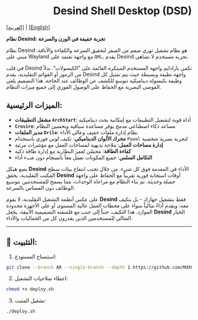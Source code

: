 <h1 align=right>Desind Shell Desktop (DSD)</h1>

[[العربية](https://github.com/MdX07r/Desind/tree/AR)] | [[English](https://github.com/MdX07r/Desind)]

**نظام Desind: تجربة خفيفة في الوزن والسرعة**

نظام Desind هو نظام تشغيل ثوري صمم من الصفر لتحقيق السرعة والكفاءة والأناقة. مبني على Wayland مع واجهة تعتمد على `QML`، يقدم Desind تجربة مستخدم لا تضاهى.

في قلب Desind تكمن بارادايم واجهة المستخدم المبتكرة القائمة على "الكبسولات". بدلاً من الرموز أو القوائم التقليدية، يقدم Desind واجهة نظيفة وبسيطة حيث يتم تمثيل كل وظيفة بكبسولة ديناميكية تتوسع للكشف عن الوظائف عند الحاجة. هذا التصميم يلغي الفوضى البصرية مع الحفاظ على الوصول الفوري إلى جميع ميزات النظام.

## الميزات الرئيسية:

- **مشغل التطبيقات `ArchStart`**: أداة قوية لتشغيل التطبيقات مع إمكانية بحث ديناميكية
- **`Crosire`**: مساعد ذكاء اصطناعي مدمج يوفر مساعدة سياقية وتحسين النظام
- **مدير الملفات `Drile`**: نظام إدارة ملفات خفيف وعالي الأداء
- **محرك الألوان الديناميكي**: تكيف لوني فوري باستخدام `Pywal` لتجربة بصرية شخصية
- **إدارة مساحات العمل**: ملاحة بديهية لمساحات العمل مع مؤشرات مرئية
- **كفاءة الطاقة**: محسّن لعمر البطارية مع إدارة طاقة ذكية
- **التكامل السلس**: جميع المكونات تعمل معاً بانسجام دون عبء أداء

يضع هيكل **Desind** الأداء في المقدمة فوق كل شيء. من خلال تجنب انتفاخ بيئات سطح المكتب التقليدية، يحقق **Desind** أوقات استجابة فورية تقريباً مع الحفاظ على واجهة جميلة وحديثة. تم بناء النظام مع مراعاة الوحدات، مما يسمح للمستخدمين بتوسيع الوظائف دون المساس بالسرعة.

على عكس أنظمة التشغيل التقليدية، لا يقوم **Desind** فقط بتشغيل جهازك - بل يتكيف معه، ويقدم أداءً مثالياً سواء على محطات العمل عالية المستوى أو على الأجهزة محدودة الموارد. هذا التكيف، جنباً إلى جنب مع فلسفته التصميمية الأنيقة، يجعل **Desind** الخيار المثالي للمستخدمين الذين يقدرون كل من الجماليات والأداء.

---

## 🔹 التثبيت:

1. استنساخ المستودع:
```bash
git clone --branch AR --single-branch --depth 1 https://github.com/MdX07r/Desind.git
```
2. اعطاء صلاحيات التشغيل:
```bash
chmod +x deploy.sh
```
3. تشغيل المثبت:
```bash
./deploy.sh
```
